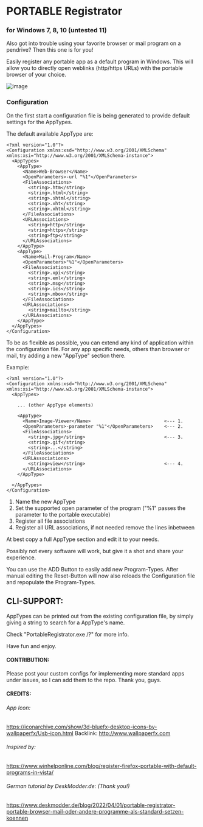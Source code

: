 ﻿# PORTABLE Registrator
### for Windows 7, 8, 10 (untested 11)

Also got into trouble using your favorite browser or mail program on a pendrive?
Then this one is for you!

Easily register any portable app as a default program in Windows.
This will allow you to directly open weblinks (http/https URLs) with the portable browser of your choice. 

![image](https://user-images.githubusercontent.com/694970/219873006-7176a9f5-270a-4586-b86d-47fd32301822.png)

### Configuration

On the first start a configuration file is being generated to provide default settings for the AppTypes.

The default available AppType are:

```
<?xml version="1.0"?>
<Configuration xmlns:xsd="http://www.w3.org/2001/XMLSchema" xmlns:xsi="http://www.w3.org/2001/XMLSchema-instance">
  <AppTypes>
    <AppType>
      <Name>Web-Browser</Name>
      <OpenParameters>-url "%1"</OpenParameters>
      <FileAssociations>
        <string>.htm</string>
        <string>.html</string>
        <string>.shtml</string>
        <string>.xht</string>
        <string>.xhtml</string>
      </FileAssociations>
      <URLAssociations>
        <string>http</string>
        <string>https</string>
        <string>ftp</string>
      </URLAssociations>
    </AppType>
    <AppType>
      <Name>Mail-Program</Name>
      <OpenParameters>"%1"</OpenParameters>
      <FileAssociations>
        <string>.xpi</string>
        <string>.eml</string>
        <string>.msg</string>
        <string>.ics</string>
        <string>.mbox</string>
      </FileAssociations>
      <URLAssociations>
        <string>mailto</string>
      </URLAssociations>
    </AppType>
  </AppTypes>
</Configuration>
```

To be as flexible as possible, you can extend any kind of application within the configuration file.
For any app specific needs, others than browser or mail, try adding a new "AppType" section there.

Example:
```
<?xml version="1.0"?>
<Configuration xmlns:xsd="http://www.w3.org/2001/XMLSchema" xmlns:xsi="http://www.w3.org/2001/XMLSchema-instance">
  <AppTypes>
  
    ... (other AppType elements)
    
    <AppType>
      <Name>Image-Viewer</Name>                           <--- 1.
      <OpenParameters>-parameter "%1"</OpenParameters>    <--- 2. 
      <FileAssociations>
        <string>.jpg</string>                             <--- 3.
        <string>.gif</string>
        <string>...</string>
      </FileAssociations>
      <URLAssociations>
        <string>view</string>                             <--- 4.
      </URLAssociations>
    </AppType>
    
  </AppTypes>
</Configuration>
```
1. Name the new AppType
2. Set the supported open parameter of the program ("%1" passes the parameter to the portable executable)
3. Register all file associations
4. Register all URL associations, if not needed remove the lines inbetween

At best copy a full AppType section and edit it to your needs.

Possibly not every software will work, but give it a shot and share your experience.

You can use the ADD Button to easily add new Program-Types.
After manual editing the Reset-Button will now also reloads the Configuration file and repopulate the Program-Types.

CLI-SUPPORT:
------------------------

AppTypes can be printed out from the existing configuration file, by simply giving a string to search for a AppType's name.

Check "PortableRegistrator.exe /?" for more info.


Have fun and enjoy.


#### CONTRIBUTION:
Please post your custom configs for implementing more standard apps under issues, so I can add them to the repo.
Thank you, guys.


#### CREDITS:

###### App Icon:
https://iconarchive.com/show/3d-bluefx-desktop-icons-by-wallpaperfx/Usb-icon.html
Backlink: http://www.wallpaperfx.com

###### Inspired by:
https://www.winhelponline.com/blog/register-firefox-portable-with-default-programs-in-vista/

###### German tutorial by DeskModder.de: (Thank you!)
https://www.deskmodder.de/blog/2022/04/01/portable-registrator-portable-browser-mail-oder-andere-programme-als-standard-setzen-koennen
